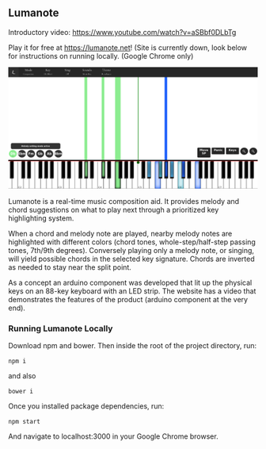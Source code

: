 ## Lumanote

Introductory video: https://www.youtube.com/watch?v=aSBbf0DLbTg

Play it for free at https://lumanote.net! (Site is currently down, look below for instructions on running locally.
(Google Chrome only)

![Screenshot](ss.png)

Lumanote is a real-time music composition aid. It provides melody and chord suggestions on what to play next through a prioritized key highlighting system. 

When a chord and melody note are played, nearby melody notes are highlighted with different colors (chord tones, whole-step/half-step passing tones, 7th/9th degrees). Conversely playing only a melody note, or singing, will yield possible chords in the selected key signature. Chords are inverted as needed to stay near the split point.  

As a concept an arduino component was developed that lit up the physical keys on an 88-key keyboard with an LED strip. The website has a video that demonstrates the features of the product (arduino component at the very end).


### Running Lumanote Locally

Download npm and bower. Then inside the root of the project directory, run:

```
npm i
```
and also
```
bower i
```

Once you installed package dependencies, run:
```
npm start
```

And navigate to localhost:3000 in your Google Chrome browser.
